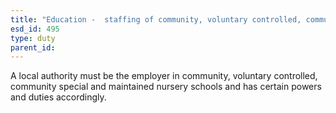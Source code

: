 ```yaml
---
title: "Education -  staffing of community, voluntary controlled, community special, maintained nursery schools"
esd_id: 495
type: duty
parent_id:  
---
```


A local authority must be the employer in community, voluntary controlled, community special and maintained nursery schools and has certain powers and duties accordingly.

